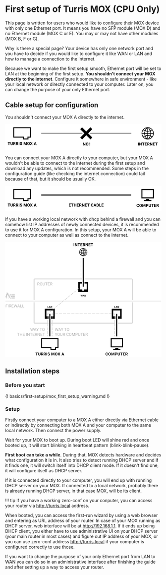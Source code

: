 First setup of Turris MOX (CPU Only)
====================================

This page is written for users who would like to configure their MOX device with
only one Ethernet port. It means you have no SFP module (MOX D) and no Ethernet
module (MOX C or E). You may or may not have other modules (MOX B, F or G).

Why is there a special page? Your device has only one network port and you have
to decide if you would like to configure it like WAN or LAN and how to manage a
connection to the internet.

Because we want to make the first setup smooth, Ethernet port will be set
to LAN at the beginning of the first setup. **You shouldn't connect your MOX 
directly to the internet**. Configure it somewhere in safe environment - like
your local network or directly connected to your computer. Later on, you can
change the purpose of your only Ethernet port.

## Cable setup for configuration

You shouldn't connect your MOX A directly to the internet.

![Mox without internet](mox_no_internet.png)

You can connect your MOX A directly to your computer, but your MOX A wouldn't be
able to connect to the internet during the first setup and download any
updates, which is not recommended. Some steps in the configuration guide (like
checking the internet connection) could fail because of that, but it should be
usually OK.

![Mox connected directly to computer](mox_to_internet.png)

If you have a working local network with dhcp behind a firewall and you can
somehow list IP addresses of newly connected devices, it is recommended to use
it for MOX A configuration. In this setup, your MOX A will be able to connect
to your computer as well as connect to the internet.

![Ideal connection of MOX](mox_cpu_only.png)

## Installation steps

### Before you start

{! basics/first-setup/mox_first_setup_warning.md !}


### Setup

Firstly connect your computer to a MOX A either directly via Ethernet cable or
indirectly by connecting both MOX A and your computer to the same local network.
Then connect the power supply.

Wait for your MOX to boot up. During boot LED will shine red and
once booted up, it will start blinking in heartbeat pattern
(blink-blink-pause).

**First boot can take a while**. During that, MOX detects hardware and decides
what configuration it is in. It also tries to detect running DHCP server and if
it finds one, it will switch itself into DHCP client mode. If it doesn't find
one, it will configure itself as DHCP server.

If it is connected directly to your computer, you will end up with running DHCP
server on your MOX. If connected to a local network, probably there is already running DHCP server, in that case MOX, will be its client.

!!! tip
	If you have a working zero-conf on your conputer, you can access your
    router via <http://turris.local> address.

When booted, you can access the first-run wizard by using a web browser and
entering as URL address of your router. In case of your MOX running as DHCP server, web
interface will be at <http://192.168.1.1>. If it ends up being DHCP
client, you either have to use administrative UI on your DHCP server (your main
router in most cases) and figure out IP address of your MOX, or you can use
zero-conf address <http://turris.local> if your computer is configured
correctly to use those.

If you want to change the purpose of your only Ethernet port from LAN to WAN
you can do so in an administrative interface after finishing the guide and
after setting up a way to access your router.
